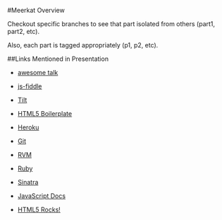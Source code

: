 #Meerkat Overview

Checkout specific branches to see that part isolated from others (part1,
part2, etc).

Also, each part is tagged appropriately (p1, p2, etc).

##Links Mentioned in Presentation

- [awesome talk](http://boingboing.net/2011/12/27/the-coming-war-on-general-purp.html)
- [js-fiddle](http://jsfiddle.net/)
- [Tilt](http://hacks.mozilla.org/2011/07/tilt-visualize-your-web-page-in-3d/)
- [HTML5 Boilerplate](http://html5boilerplate.com/)
- [Heroku](http://heroku.com)

- [Git](http://git-scm.com/)
- [RVM](http://beginrescueend.com/)
- [Ruby](http://www.ruby-lang.org)
- [Sinatra](http://www.sinatrarb.com)
- [JavaScript Docs](https://developer.mozilla.org/en/JavaScript)
- [HTML5 Rocks!](http://www.html5rocks.com/en/)
